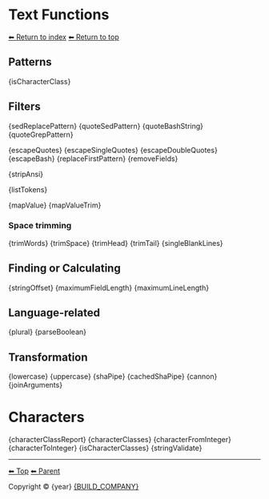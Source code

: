 # Text Functions

[⬅ Return to index](index.md)
[⬅ Return to top](../index.md)

## Patterns

{isCharacterClass}

## Filters

{sedReplacePattern}
{quoteSedPattern}
{quoteBashString}
{quoteGrepPattern}

{escapeQuotes}
{escapeSingleQuotes}
{escapeDoubleQuotes}
{escapeBash}
{replaceFirstPattern}
{removeFields}

{stripAnsi}

{listTokens}

{mapValue}
{mapValueTrim}

### Space trimming

{trimWords}
{trimSpace}
{trimHead}
{trimTail}
{singleBlankLines}

## Finding or Calculating

{stringOffset}
{maximumFieldLength}
{maximumLineLength}

## Language-related

{plural}
{parseBoolean}

## Transformation

{lowercase}
{uppercase}
{shaPipe}
{cachedShaPipe}
{cannon}
{joinArguments}

# Characters

{characterClassReport}
{characterClasses}
{characterFromInteger}
{characterToInteger}
{isCharacterClasses}
{stringValidate}

<!-- TEMPLATE footer 5 -->
<hr />

[⬅ Top](index.md) [⬅ Parent ](../index.md)

Copyright &copy; {year} [{BUILD_COMPANY}]({BUILD_COMPANY_LINK}{title})
